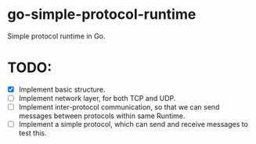 # go-simple-protocol-runtime
Simple protocol runtime in Go.

# TODO:

- [x] Implement basic structure.
- [ ] Implement network layer, for both TCP and UDP.
- [ ] Implement inter-protocol communication, so that we can send messages between protocols within same Runtime.
- [ ] Implement a simple protocol, which can send and receive messages to test this.